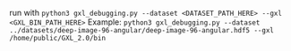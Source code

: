 run with `python3 gxl_debugging.py --dataset <DATASET_PATH_HERE> --gxl <GXL_BIN_PATH_HERE>`
Example: `python3 gxl_debugging.py --dataset ../datasets/deep-image-96-angular/deep-image-96-angular.hdf5 --gxl /home/public/GXL_2.0/bin`